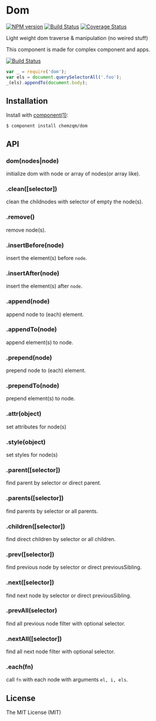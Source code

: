 # Dom

[![NPM version](https://badge.fury.io/js/dom-easy.svg)](http://badge.fury.io/js/dom-easy)
[![Build Status](https://secure.travis-ci.org/chemzqm/dom.svg)](http://travis-ci.org/chemzqm/dom)
[![Coverage Status](https://coveralls.io/repos/chemzqm/dom/badge.svg?branch=master&service=github)](https://coveralls.io/github/chemzqm/dom?branch=master)

  Light weight dom traverse & manipulation (no weired stuff)

  This component is made for complex component and apps.

  [![Build Status](https://secure.travis-ci.org/chemzqm/dom.png)](http://travis-ci.org/chemzqm/dom)

``` js
var _ = require('dom');
var els = document.querySelectorAll('.foo');
_(els).appendTo(document.body);
```

## Installation

  Install with [component(1)](http://component.io):

    $ component install chemzqm/dom

## API

### dom(nodes|node)

initialize dom with node or array of nodes(or array like).

### .clean([selector])

clean the childnodes with selector of empty the node(s).

### .remove()

remove node(s).

### .insertBefore(node)

insert the element(s) before `node`.

### .insertAfter(node)

insert the element(s) after `node`.

### .append(node)

append node to (each) element.

### .appendTo(node)

append element(s) to node.

### .prepend(node)

prepend node to (each) element.

### .prependTo(node)

prepend element(s) to node.

### .attr(object)

set attributes for node(s)

### .style(object)

set styles for node(s)

### .parent([selector])

find parent by selector or direct parent.

### .parents([selector])

find parents by selector or all parents.

### .children([selector])

find direct children by selector or all children.

### .prev([selector])

find previous node by selector or direct previousSibling.

### .next([selector])

find next node by selector or direct previousSibling.

### .prevAll(selector)

find all previous node filter with optional selector.

### .nextAll([selector])

find all next node filter with optional selector.

### .each(fn)

call `fn` with each node with arguments `el, i, els`.

## License

  The MIT License (MIT)

